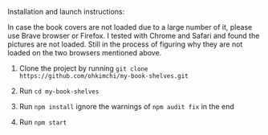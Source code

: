Installation and launch instructions:

In case the book covers are not loaded due to a large number of it, please use Brave browser or Firefox.
I tested with Chrome and Safari and found the pictures are not loaded. 
Still in the process of figuring why they are not loaded on the two browsers mentioned above. 

1. Clone the project by running
`git clone https://github.com/ohkimchi/my-book-shelves.git`

2. Run `cd my-book-shelves`

3. Run `npm install` ignore the warnings of `npm audit fix` in the end

4. Run `npm start`

